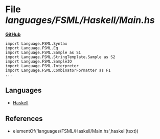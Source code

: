 # File _languages/FSML/Haskell/Main.hs_
**[GitHub](https://github.com/softlang/yas/blob/master/languages/FSML/Haskell/Main.hs)**
```
import Language.FSML.Syntax
import Language.FSML.Eq
import Language.FSML.Sample as S1
import Language.FSML.StringTemplate.Sample as S2
import Language.FSML.SampleIO
import Language.FSML.Interpreter
import Language.FSML.CombinatorFormatter as F1
...
```

## Languages
* [Haskell](../languages/Haskell.md)

## References
* elementOf('languages/FSML/Haskell/Main.hs',haskell(text))
